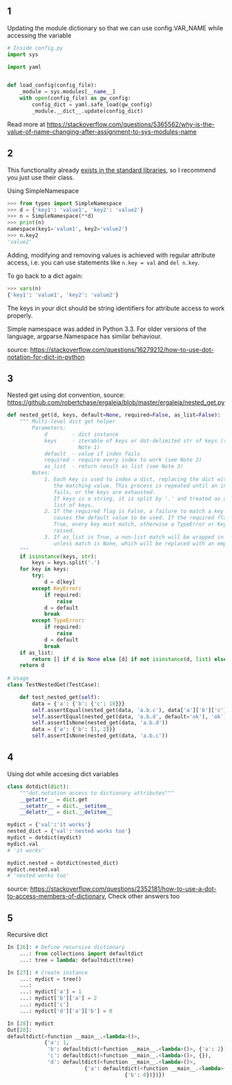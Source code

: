 ## 1
Updating the module dictionary so that we can use config.VAR_NAME while accessing the variable

```python
# Inside config.py
import sys

import yaml


def load_config(config_file):
    _module = sys.modules[__name__]
    with open(config_file) as gw_config:
        config_dict = yaml.safe_load(gw_config)
        _module.__dict__.update(config_dict)
```


Read more at https://stackoverflow.com/questions/5365562/why-is-the-value-of-name-changing-after-assignment-to-sys-modules-name

## 2
This functionality already [exists in the standard libraries](https://docs.python.org/3/library/types.html#types.SimpleNamespace), so I recommend you just use their class.

Using SimpleNamespace

```python
>>> from types import SimpleNamespace
>>> d = {'key1': 'value1', 'key2': 'value2'}
>>> n = SimpleNamespace(**d)
>>> print(n)
namespace(key1='value1', key2='value2')
>>> n.key2
'value2'
```

Adding, modifying and removing values is achieved with regular attribute access, i.e. you can use statements like `n.key = val` and `del n.key`.

To go back to a dict again:

```python
>>> vars(n)
{'key1': 'value1', 'key2': 'value2'}
```

The keys in your dict should be string identifiers for attribute access to work properly.

Simple namespace was added in Python 3.3. For older versions of the language, argparse.Namespace has similar behaviour.

source: https://stackoverflow.com/questions/16279212/how-to-use-dot-notation-for-dict-in-python

## 3
Nested get using dot convention, source: https://github.com/robertchase/ergaleia/blob/master/ergaleia/nested_get.py

```python
def nested_get(d, keys, default=None, required=False, as_list=False):
    """ Multi-level dict get helper
        Parameters:
            d        - dict instance
            keys     - iterable of keys or dot-delimited str of keys (see
                       Note 1)
            default  - value if index fails
            required - require every index to work (see Note 2)
            as_list  - return result as list (see Note 3)
        Notes:
            1. Each key is used to index a dict, replacing the dict with
               the matching value. This process is repeated until an index
               fails, or the keys are exhausted.
               If keys is a string, it is split by '.' and treated as a
               list of keys.
            2. If the required flag is False, a failure to match a key
               causes the default value to be used. If the required flag is
               True, every key must match, otherwise a TypeError or KeyError is
               raised.
            3. If as_list is True, a non-list match will be wrapped in a list,
               unless match is None, which will be replaced with an empty list.
    """
    if isinstance(keys, str):
        keys = keys.split('.')
    for key in keys:
        try:
            d = d[key]
        except KeyError:
            if required:
                raise
            d = default
            break
        except TypeError:
            if required:
                raise
            d = default
            break
    if as_list:
        return [] if d is None else [d] if not isinstance(d, list) else d
    return d
    
# Usage
class TestNestedGet(TestCase):

    def test_nested_get(self):
        data = {'a': {'b': {'c': 10}}}
        self.assertEqual(nested_get(data, 'a.b.c'), data['a']['b']['c'])
        self.assertEqual(nested_get(data, 'a.b.d', default='ok'), 'ok')
        self.assertIsNone(nested_get(data, 'a.b.d'))
        data = {'a': {'b': [1, 2]}}
        self.assertIsNone(nested_get(data, 'a.b.c'))
```

## 4

Using dot while accesing dict variables

```python
class dotdict(dict):
    """dot.notation access to dictionary attributes"""
    __getattr__ = dict.get
    __setattr__ = dict.__setitem__
    __delattr__ = dict.__delitem__

mydict = {'val':'it works'}
nested_dict = {'val':'nested works too'}
mydict = dotdict(mydict)
mydict.val
# 'it works'

mydict.nested = dotdict(nested_dict)
mydict.nested.val
# 'nested works too'
```

source: https://stackoverflow.com/questions/2352181/how-to-use-a-dot-to-access-members-of-dictionary, Check other answers too

## 5

Recursive dict

```python
In [26]: # Define recursive dictionary
    ...: from collections import defaultdict
    ...: tree = lambda: defaultdict(tree)

In [27]: # Create instance
    ...: mydict = tree()
    ...:
    ...: mydict['a'] = 1
    ...: mydict['b']['a'] = 2
    ...: mydict['c']
    ...: mydict['d']['a']['b'] = 0

In [28]: mydict
Out[28]:
defaultdict(<function __main__.<lambda>()>,
            {'a': 1,
             'b': defaultdict(<function __main__.<lambda>()>, {'a': 2}),
             'c': defaultdict(<function __main__.<lambda>()>, {}),
             'd': defaultdict(<function __main__.<lambda>()>,
                         {'a': defaultdict(<function __main__.<lambda>()>,
                                      {'b': 0})})})
```
